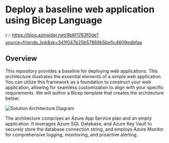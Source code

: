 # Deploy a baseline web application using Bicep Language

👉 https://blog.azinsider.net/9b6f1763f0de?source=friends_link&sk=341f047b25b57869b5be5c4609edbfaa

## Overview

This repository provides a baseline for deploying web applications. This architecture illustrates the essential elements of a simple web application. You can utilize this framework as a foundation to construct your web application, allowing for seamless customization to align with your specific requirements. We will author a Bicep template that creates the architecture below:

![Solution Architecture Diagram](https://miro.medium.com/v2/resize:fit:1400/format:webp/0*uUt5U-lduXJqOGsc.png)

The architecture comprises an Azure App Service plan and an empty application. It leverages Azure SQL Database, and Azure Key Vault to securely store the database connection string, and employs Azure Monitor for comprehensive logging, monitoring, and proactive alerting.


